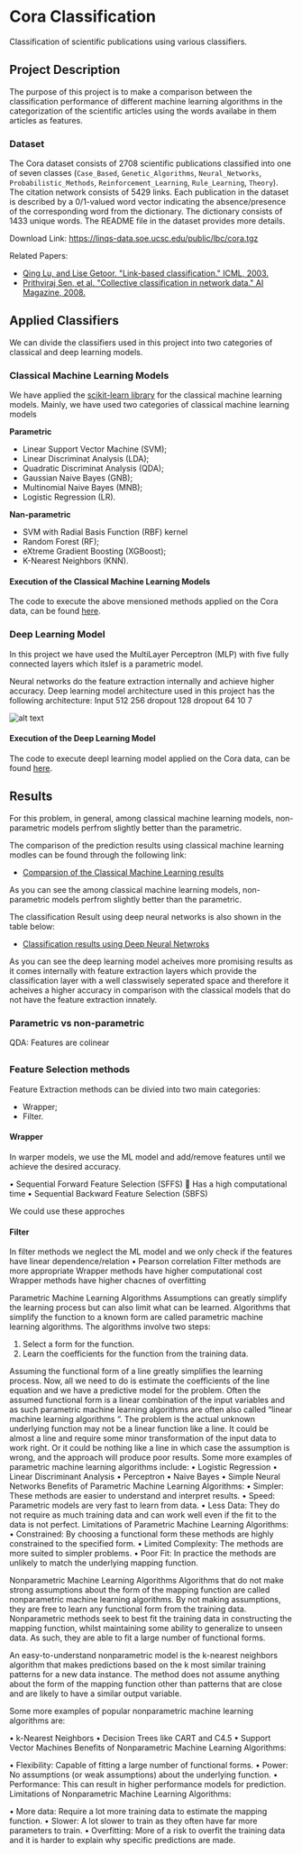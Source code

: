 # Cora Classification
Classification of scientific publications using various classifiers.

## Project Description

The purpose of this project is to make a comparison between the classification performance of different machine learning algorithms in the categorization of the scientific articles using the words availabe in them articles as features.

### Dataset
The Cora dataset consists of 2708 scientific publications classified into one of seven classes (`Case_Based`, `Genetic_Algorithms`, `Neural_Networks`, `Probabilistic_Methods`, `Reinforcement_Learning`, `Rule_Learning`, `Theory`). The citation network consists of 5429 links. Each publication in the dataset is described by a 0/1-valued word vector indicating the absence/presence of the corresponding word from the dictionary. The dictionary consists of 1433 unique words. The README file in the dataset provides more details.

Download Link: https://linqs-data.soe.ucsc.edu/public/lbc/cora.tgz

Related Papers:
- [Qing Lu, and Lise Getoor. "Link-based classification." ICML, 2003.](https://linqspub.soe.ucsc.edu/basilic/web/Publications/2003/lu:icml03/)
- [Prithviraj Sen, et al. "Collective classification in network data." AI Magazine, 2008.](https://linqspub.soe.ucsc.edu/basilic/web/Publications/2008/sen:aimag08/)


## Applied Classifiers

We can divide the classifiers used in this project into two categories of classical and deep learning models.

### Classical Machine Learning Models
We have applied the [scikit-learn library](https://scikit-learn.org/stable/) for the classical machine learning models.
Mainly, we have used two categories of classical machine learning models

**Parametric**
*	Linear Support Vector Machine (SVM);
* Linear Discriminat Analysis (LDA);
* Quadratic Discriminat Analysis (QDA);
* Gaussian Naive Bayes (GNB);
* Multinomial Naive Bayes (MNB);
* Logistic Regression (LR).

**Nan-parametric**
* SVM with Radial Basis Function (RBF) kernel 
* Random Forest (RF);
* eXtreme Gradient Boosting (XGBoost);
* K-Nearest Neighbors (KNN).

#### Execution of the Classical Machine Learning Models

The code to execute the above mensioned methods applied on the Cora data, can be found [here](https://github.com/splendidcomputer/cora_project/blob/main/Cora_Classification_ClassicML.ipynb).

### Deep Learning Model
In this project we have used the MultiLayer Perceptron (MLP) with five fully connected layers which itslef is a parametric model.

Neural networks do the feature extraction internally and achieve higher accuracy.
Deep learning model architecture used in this project has the following architecture:
Input	512	256	dropout	128	dropout	64	10	7

 ![alt text](https://github.com/splendidcomputer/cora_project/blob/main/model_plot.png)
 
 
 #### Execution of the Deep Learning Model
 The code to execute deepl learning model applied on the Cora data, can be found [here](https://github.com/splendidcomputer/cora_project/blob/main/Cora_Classification_NN.ipynb).
 
## Results

For this problem, in general, among classical machine learning models, non-parametric models perfrom slightly better than the parametric.

The comparison of the prediction results using classical machine learning modles can be found through the following link:

* [Comparsion of the Classical Machine Learning results](https://github.com/splendidcomputer/cora_project/blob/main/Prediction_Results/ML_Test_ACC.tsv)

As you can see the among classical machine learning models, non-parametric models perfrom slightly better than the parametric.

The classification Result using deep neural networks is also shown in the table below:

* [Classification results using Deep Neural Netwroks](https://github.com/splendidcomputer/cora_project/blob/main/Prediction_Results/NN_Test_ACC.tsv)

As you can see the deep learning model acheives more promising results as it comes internally with feature extraction layers which provide the classification layer with a well classwisely seperated space and therefore it acheives a higher accuracy in comparison with the classical models that do not have the feature extraction innately.


### Parametric vs non-parametric
QDA: Features are colinear

##

### Feature Selection methods

Feature Extraction methods can be divied into two main categories:

* Wrapper;
* Filter.

#### Wrapper
In warper models, we use the ML model and add/remove features until we achieve the desired accuracy.

•	Sequential Forward Feature Selection (SFFS)  Has a high computational time
•	Sequential Backward Feature Selection (SBFS)

We could use these approches

#### Filter
In filter methods we neglect the ML model and we only check if the features have linear dependence/relation
•	Pearson correlation
Filter methods are more appropriate 
Wrapper methods have higher computational cost
Wrapper methods have higher chacnes of overfitting



Parametric Machine Learning Algorithms
Assumptions can greatly simplify the learning process but can also limit what can be learned. Algorithms that simplify the function to a known form are called parametric machine learning algorithms.
The algorithms involve two steps:
1.	Select a form for the function.
2.	Learn the coefficients for the function from the training data.

Assuming the functional form of a line greatly simplifies the learning process. Now, all we need to do is estimate the coefficients of the line equation and we have a predictive model for the problem.
Often the assumed functional form is a linear combination of the input variables and as such parametric machine learning algorithms are often also called “linear machine learning algorithms “.
The problem is the actual unknown underlying function may not be a linear function like a line. It could be almost a line and require some minor transformation of the input data to work right. Or it could be nothing like a line in which case the assumption is wrong, and the approach will produce poor results.
Some more examples of parametric machine learning algorithms include:
•	Logistic Regression
•	Linear Discriminant Analysis
•	Perceptron
•	Naive Bayes
•	Simple Neural Networks
Benefits of Parametric Machine Learning Algorithms:
•	Simpler: These methods are easier to understand and interpret results.
•	Speed: Parametric models are very fast to learn from data.
•	Less Data: They do not require as much training data and can work well even if the fit to the data is not perfect.
Limitations of Parametric Machine Learning Algorithms:
•	Constrained: By choosing a functional form these methods are highly constrained to the specified form.
•	Limited Complexity: The methods are more suited to simpler problems.
•	Poor Fit: In practice the methods are unlikely to match the underlying mapping function.

Nonparametric Machine Learning Algorithms
Algorithms that do not make strong assumptions about the form of the mapping function are called nonparametric machine learning algorithms. By not making assumptions, they are free to learn any functional form from the training data.
Nonparametric methods seek to best fit the training data in constructing the mapping function, whilst maintaining some ability to generalize to unseen data. As such, they are able to fit a large number of functional forms.

An easy-to-understand nonparametric model is the k-nearest neighbors algorithm that makes predictions based on the k most similar training patterns for a new data instance. The method does not assume anything about the form of the mapping function other than patterns that are close and are likely to have a similar output variable.

Some more examples of popular nonparametric machine learning algorithms are:

•	k-Nearest Neighbors
•	Decision Trees like CART and C4.5
•	Support Vector Machines
Benefits of Nonparametric Machine Learning Algorithms:

•	Flexibility: Capable of fitting a large number of functional forms.
•	Power: No assumptions (or weak assumptions) about the underlying function.
•	Performance: This can result in higher performance models for prediction.
Limitations of Nonparametric Machine Learning Algorithms:

•	More data: Require a lot more training data to estimate the mapping function.
•	Slower: A lot slower to train as they often have far more parameters to train.
•	Overfitting: More of a risk to overfit the training data and it is harder to explain why specific predictions are made.

